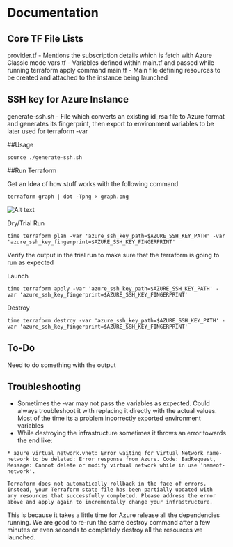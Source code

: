 # Documentation

## Core TF File Lists
provider.tf - Mentions the subscription details which is fetch with Azure Classic mode
vars.tf - Variables defined within main.tf and passed while running terraform apply command
main.tf - Main file defining resources to be created and attached to the instance being launched

## SSH key for Azure Instance

generate-ssh.sh - File which converts an existing id_rsa file to Azure format and generates its fingerprint, then export to environment variables to be later used for terraform -var

##Usage 
````
source ./generate-ssh.sh
````

##Run Terraform

Get an Idea of how stuff works with the following command
````
terraform graph | dot -Tpng > graph.png
````
![Alt text](/graph.png?raw=true "Terraform Graph")


Dry/Trial Run
````
time terraform plan -var 'azure_ssh_key_path=$AZURE_SSH_KEY_PATH' -var 'azure_ssh_key_fingerprint=$AZURE_SSH_KEY_FINGERPRINT'
````

Verify the output in the trial run to make sure that the terraform is going to run as expected

Launch
````
time terraform apply -var 'azure_ssh_key_path=$AZURE_SSH_KEY_PATH' -var 'azure_ssh_key_fingerprint=$AZURE_SSH_KEY_FINGERPRINT'
````

Destroy
````
time terraform destroy -var 'azure_ssh_key_path=$AZURE_SSH_KEY_PATH' -var 'azure_ssh_key_fingerprint=$AZURE_SSH_KEY_FINGERPRINT'
````

## To-Do

Need to do something with the output

## Troubleshooting

- Sometimes the -var may not pass the variables as expected. Could always troubleshoot it with replacing it directly with the actual values. Most of the time its a problem incorrectly exported environment variables
- While destroying the infrastructure sometimes it throws an error towards the end like:
````
* azure_virtual_network.vnet: Error waiting for Virtual Network name-network to be deleted: Error response from Azure. Code: BadRequest, Message: Cannot delete or modify virtual network while in use 'nameof-network'.

Terraform does not automatically rollback in the face of errors.
Instead, your Terraform state file has been partially updated with
any resources that successfully completed. Please address the error
above and apply again to incrementally change your infrastructure.
````
This is because it takes a little time for Azure release all the dependencies running. We are good to re-run the same destroy command after a few minutes or even seconds to completely destroy all the resources we launched.

